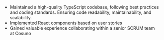- Maintained a high-quality TypeScript codebase, following best practices and coding standards. Ensuring code readability, maintainability, and scalability.
- Implemented React components based on user stories
- Gained valuable experience collaborating within a senior SCRUM team at Cosuno 
